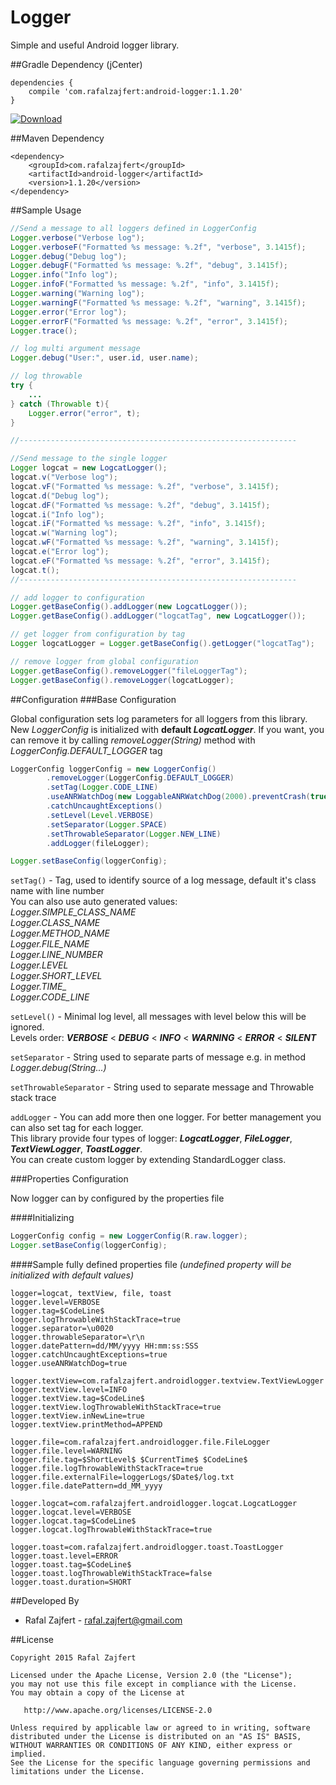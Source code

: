 # Logger
Simple and useful Android logger library.

##Gradle Dependency (jCenter)

```Gradle
dependencies {
    compile 'com.rafalzajfert:android-logger:1.1.20'
}
```

[ ![Download](https://api.bintray.com/packages/rafalzajfert/maven/android-logger/images/download.svg) ](https://bintray.com/rafalzajfert/maven/android-logger/_latestVersion)

##Maven Dependency

```Maven
<dependency>
    <groupId>com.rafalzajfert</groupId>
    <artifactId>android-logger</artifactId>
    <version>1.1.20</version>
</dependency>
```

##Sample Usage

```java
//Send a message to all loggers defined in LoggerConfig
Logger.verbose("Verbose log");
Logger.verboseF("Formatted %s message: %.2f", "verbose", 3.1415f);
Logger.debug("Debug log");
Logger.debugF("Formatted %s message: %.2f", "debug", 3.1415f);
Logger.info("Info log");
Logger.infoF("Formatted %s message: %.2f", "info", 3.1415f);
Logger.warning("Warning log");
Logger.warningF("Formatted %s message: %.2f", "warning", 3.1415f);
Logger.error("Error log");
Logger.errorF("Formatted %s message: %.2f", "error", 3.1415f);
Logger.trace();

// log multi argument message
Logger.debug("User:", user.id, user.name);

// log throwable
try {
    ...
} catch (Throwable t){
    Logger.error("error", t);
}

//--------------------------------------------------------------

//Send message to the single logger
Logger logcat = new LogcatLogger();
logcat.v("Verbose log");
logcat.vF("Formatted %s message: %.2f", "verbose", 3.1415f);
logcat.d("Debug log");
logcat.dF("Formatted %s message: %.2f", "debug", 3.1415f);
logcat.i("Info log");
logcat.iF("Formatted %s message: %.2f", "info", 3.1415f);
logcat.w("Warning log");
logcat.wF("Formatted %s message: %.2f", "warning", 3.1415f);
logcat.e("Error log");
logcat.eF("Formatted %s message: %.2f", "error", 3.1415f);
logcat.t();
//--------------------------------------------------------------

// add logger to configuration
Logger.getBaseConfig().addLogger(new LogcatLogger());
Logger.getBaseConfig().addLogger("logcatTag", new LogcatLogger());

// get logger from configuration by tag
Logger logcatLogger = Logger.getBaseConfig().getLogger("logcatTag");

// remove logger from global configuration
Logger.getBaseConfig().removeLogger("fileLoggerTag");
Logger.getBaseConfig().removeLogger(logcatLogger);
```

##Configuration
###Base Configuration

Global configuration sets log parameters for all loggers from this library.  
New *LoggerConfig* is initialized with **default _LogcatLogger_**. If you want, you can remove it by calling *removeLogger(String)* method with *LoggerConfig.DEFAULT_LOGGER* tag

```java
LoggerConfig loggerConfig = new LoggerConfig()
        .removeLogger(LoggerConfig.DEFAULT_LOGGER)
        .setTag(Logger.CODE_LINE)
        .useANRWatchDog(new LoggableANRWatchDog(2000).preventCrash(true))
        .catchUncaughtExceptions()
        .setLevel(Level.VERBOSE)
        .setSeparator(Logger.SPACE)
        .setThrowableSeparator(Logger.NEW_LINE)
        .addLogger(fileLogger);

Logger.setBaseConfig(loggerConfig);
```
`setTag()` - Tag, used to identify source of a log message, default it's class name with line number  
You can also use auto generated values:  
*Logger.SIMPLE_CLASS_NAME  
Logger.CLASS_NAME  
Logger.METHOD_NAME  
Logger.FILE_NAME  
Logger.LINE_NUMBER  
Logger.LEVEL  
Logger.SHORT_LEVEL  
Logger.TIME_  
Logger.CODE_LINE*  

`setLevel()` - Minimal log level, all messages with level below this will be ignored.  
Levels order: **_VERBOSE_** < **_DEBUG_** < **_INFO_** < **_WARNING_** < **_ERROR_** < **_SILENT_**

`setSeparator` - String used to separate parts of message e.g. in method *Logger.debug(String...)*

`setThrowableSeparator` - String used to separate message and Throwable stack trace

`addLogger` - You can add more then one logger. For better management you can also set tag for each logger.  
This library provide four types of logger: **_LogcatLogger_**, **_FileLogger_**, **_TextViewLogger_**, **_ToastLogger_**.  
You can create custom logger by extending StandardLogger class.

###Properties Configuration

Now logger can by configured by the properties file

####Initializing
```java
LoggerConfig config = new LoggerConfig(R.raw.logger);
Logger.setBaseConfig(loggerConfig);
```

####Sample fully defined properties file 
*(undefined property will be initialized with default values)*
```properties
logger=logcat, textView, file, toast
logger.level=VERBOSE
logger.tag=$CodeLine$
logger.logThrowableWithStackTrace=true
logger.separator=\u0020
logger.throwableSeparator=\r\n
logger.datePattern=dd/MM/yyyy HH:mm:ss:SSS
logger.catchUncaughtExceptions=true
logger.useANRWatchDog=true

logger.textView=com.rafalzajfert.androidlogger.textview.TextViewLogger
logger.textView.level=INFO
logger.textView.tag=$CodeLine$
logger.textView.logThrowableWithStackTrace=true
logger.textView.inNewLine=true
logger.textView.printMethod=APPEND

logger.file=com.rafalzajfert.androidlogger.file.FileLogger
logger.file.level=WARNING
logger.file.tag=$ShortLevel$ $CurrentTime$ $CodeLine$
logger.file.logThrowableWithStackTrace=true
logger.file.externalFile=loggerLogs/$Date$/log.txt
logger.file.datePattern=dd_MM_yyyy

logger.logcat=com.rafalzajfert.androidlogger.logcat.LogcatLogger
logger.logcat.level=VERBOSE
logger.logcat.tag=$CodeLine$
logger.logcat.logThrowableWithStackTrace=true

logger.toast=com.rafalzajfert.androidlogger.toast.ToastLogger
logger.toast.level=ERROR
logger.toast.tag=$CodeLine$
logger.toast.logThrowableWithStackTrace=false
logger.toast.duration=SHORT
```

##Developed By

 * Rafal Zajfert - <rafal.zajfert@gmail.com>

##License

    Copyright 2015 Rafal Zajfert

    Licensed under the Apache License, Version 2.0 (the "License");
    you may not use this file except in compliance with the License.
    You may obtain a copy of the License at

       http://www.apache.org/licenses/LICENSE-2.0

    Unless required by applicable law or agreed to in writing, software
    distributed under the License is distributed on an "AS IS" BASIS,
    WITHOUT WARRANTIES OR CONDITIONS OF ANY KIND, either express or implied.
    See the License for the specific language governing permissions and
    limitations under the License.
